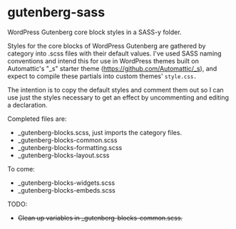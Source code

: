 # gutenberg-sass
WordPress Gutenberg core block styles in a SASS-y folder.

Styles for the core blocks of WordPress Gutenberg are gathered by category into .scss files with their default values. I've used SASS naming conventions and intend this for use in WordPress themes built on Automattic's "\_s" starter theme (https://github.com/Automattic/_s), and expect to compile these partials into custom themes' `style.css.`

The intention is to copy the default styles and comment them out so I can use just the styles necessary to get an effect by uncommenting and editing a declaration.


Completed files are:
* \_gutenberg-blocks.scss, just imports the category files.
* \_gutenberg-blocks-common.scss
* \_gutenberg-blocks-formatting.scss
* \_gutenberg-blocks-layout.scss

To come:
* \_gutenberg-blocks-widgets.scss
* \_gutenberg-blocks-embeds.scss

TODO:
* ~~Clean up variables in \_gutenberg-blocks-common.scss.~~
